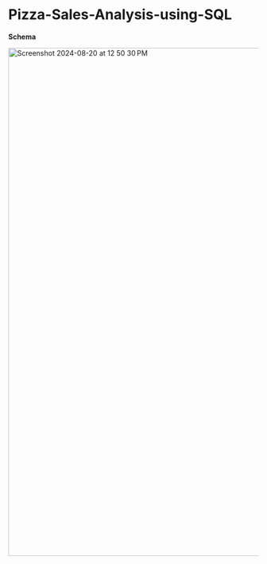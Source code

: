 # Pizza-Sales-Analysis-using-SQL
**Schema**


<img width="1022" alt="Screenshot 2024-08-20 at 12 50 30 PM" src="https://github.com/user-attachments/assets/8b52bbb7-b431-48d1-b2ca-9eeea639a08a">
